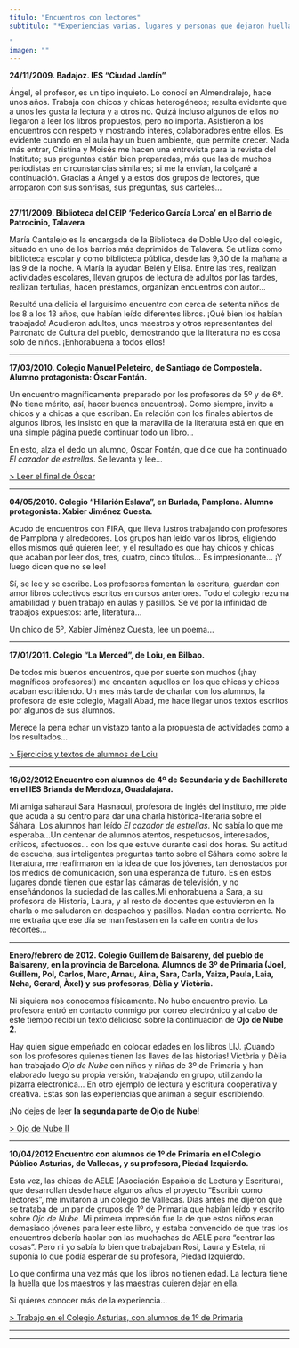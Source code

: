 ```yaml
---
titulo: "Encuentros con lectores"
subtitulo: "*Experiencias varias, lugares y personas que dejaron huella... (Ha habido muchos, pero comenzaré esta narración a partir de 2009.)*"
imagen: ""
---
```

 **24/11/2009. Badajoz. IES “Ciudad Jardín”**

Ángel, el profesor, es un tipo inquieto. Lo conocí en Almendralejo, hace unos años. Trabaja con chicos y chicas heterogéneos; resulta evidente que a unos les gusta la lectura y a otros no. Quizá incluso algunos de ellos no llegaron a leer los libros propuestos, pero no importa. Asistieron a los encuentros con respeto y mostrando interés, colaboradores entre ellos. Es evidente cuando en el aula hay un buen ambiente, que permite crecer. Nada más entrar, Cristina y Moisés me hacen una entrevista para la revista del Instituto; sus preguntas están bien preparadas, más que las de muchos periodistas en circunstancias similares; si me la envían, la colgaré a continuación. Gracias a Ángel y a estos dos grupos de lectores, que arroparon con sus sonrisas, sus preguntas, sus carteles…

* * *

**27/11/2009. Biblioteca del CEIP ‘Federico García Lorca’ en el Barrio de Patrocinio, Talavera**

María Cantalejo es la encargada de la Biblioteca de Doble Uso del colegio, situado en uno de los barrios más deprimidos de Talavera. Se utiliza como biblioteca escolar y como biblioteca pública, desde las 9,30 de la mañana a las 9 de la noche. A María la ayudan Belén y Elisa. Entre las tres, realizan actividades escolares, llevan grupos de lectura de adultos por las tardes, realizan tertulias, hacen préstamos, organizan encuentros con autor…

Resultó una delicia el larguísimo encuentro con cerca de setenta niños de los 8 a los 13 años, que habían leído diferentes libros. ¡Qué bien los habían trabajado! Acudieron adultos, unos maestros y otros representantes del Patronato de Cultura del pueblo, demostrando que la literatura no es cosa solo de niños. ¡Enhorabuena a todos ellos!

* * *

**17/03/2010. Colegio Manuel Peleteiro, de Santiago de Compostela. Alumno protagonista: Óscar Fontán.**

Un encuentro magníficamente preparado por los profesores de 5º y de 6º. (No tiene mérito, así, hacer buenos encuentros). Como siempre, invito a chicos y a chicas a que escriban. En relación con los finales abiertos de algunos libros, les insisto en que la maravilla de la literatura está en que en una simple página puede continuar todo un libro…

En esto, alza el dedo un alumno, Óscar Fontán, que dice que ha continuado _El cazador de estrellas_. Se levanta y lee…

[> Leer el final de Óscar](/ver/encuentros/final-cazador-oscar)

* * *

**04/05/2010. Colegio “Hilarión Eslava”, en Burlada, Pamplona. Alumno protagonista: Xabier Jiménez Cuesta.**

Acudo de encuentros con FIRA, que lleva lustros trabajando con profesores de Pamplona y alrededores. Los grupos han leído varios libros, eligiendo ellos mismos qué quieren leer, y el resultado es que hay chicos y chicas que acaban por leer dos, tres, cuatro, cinco títulos… Es impresionante… ¡Y luego dicen que no se lee!

Sí, se lee y se escribe. Los profesores fomentan la escritura, guardan con amor libros colectivos escritos en cursos anteriores. Todo el colegio rezuma amabilidad y buen trabajo en aulas y pasillos. Se ve por la infinidad de trabajos expuestos: arte, literatura…

Un chico de 5º, Xabier Jiménez Cuesta, lee un poema…

* * *

**17/01/2011. Colegio “La Merced”, de Loiu, en Bilbao.**

De todos mis buenos encuentros, que por suerte son muchos (¡hay magníficos profesores!) me encantan aquellos en los que chicas y chicos acaban escribiendo. Un mes más tarde de charlar con los alumnos, la profesora de este colegio, Magali Abad, me hace llegar unos textos escritos por algunos de sus alumnos.

Merece la pena echar un vistazo tanto a la propuesta de actividades como a los resultados…

[> Ejercicios y textos de alumnos de Loiu](/ver/encuentros/alumnosloiu)

* * *

**16/02/2012 Encuentro con alumnos de 4º de Secundaria y de Bachillerato en el IES Brianda de Mendoza, Guadalajara.**

Mi amiga saharaui Sara Hasnaoui, profesora de inglés del instituto, me pide que acuda a su centro para dar una charla histórica-literaria sobre el Sáhara. Los alumnos han leído _El cazador de estrellas_. No sabía lo que me esperaba…Un centenar de alumnos atentos, respetuosos, interesados, críticos, afectuosos… con los que estuve durante casi dos horas. Su actitud de escucha, sus inteligentes preguntas tanto sobre el Sáhara como sobre la literatura, me reafirmaron en la idea de que los jóvenes, tan denostados por los medios de comunicación, son una esperanza de futuro. Es en estos lugares donde tienen que estar las cámaras de televisión, y no enseñándonos la suciedad de las calles.Mi enhorabuena a Sara, a su profesora de Historia, Laura, y al resto de docentes que estuvieron en la charla o me saludaron en despachos y pasillos. Nadan contra corriente. No me extraña que ese día se manifestasen en la calle en contra de los recortes…

* * *

**Enero/febrero de 2012. Colegio Guillem de Balsareny, del pueblo de Balsareny, en la provincia de Barcelona. Alumnos de 3º de Primaria (Joel, Guillem, Pol, Carlos, Marc, Arnau, Aina, Sara, Carla, Yaiza, Paula, Laia, Neha, Gerard, Àxel) y sus profesoras, Dèlia y Victòria.**

Ni siquiera nos conocemos físicamente. No hubo encuentro previo. La profesora entró en contacto conmigo por correo electrónico y al cabo de este tiempo recibí un texto delicioso sobre la continuación de **Ojo de Nube 2**.

Hay quien sigue empeñado en colocar edades en los libros LIJ. ¡Cuando son los profesores quienes tienen las llaves de las historias! Victòria y Dèlia han trabajado _Ojo de Nube_ con niños y niñas de 3º de Primaria y han elaborado luego su propia versión, trabajando en grupo, utilizando la pizarra electrónica… En otro ejemplo de lectura y escritura cooperativa y creativa. Estas son las experiencias que animan a seguir escribiendo.

¡No dejes de leer **la segunda parte de Ojo de Nube**!

[> Ojo de Nube II](/ver/encuentros/ojodenube2)

* * *

**10/04/2012 Encuentro con alumnos de 1º de Primaria en el Colegio Público Asturias, de Vallecas, y su profesora, Piedad Izquierdo.**

Esta vez, las chicas de AELE (Asociación Española de Lectura y Escritura), que desarrollan desde hace algunos años el proyecto “Escribir como lectores”, me invitaron a un colegio de Vallecas. Días antes me dijeron que se trataba de un par de grupos de 1º de Primaria que habían leído y escrito sobre _Ojo de Nube_. Mi primera impresión fue la de que estos niños eran demasiado jóvenes para leer este libro, y estaba convencido de que tras los encuentros debería hablar con las muchachas de AELE para “centrar las cosas”. Pero ni yo sabía lo bien que trabajaban Rosi, Laura y Estela, ni suponía lo que podía esperar de su profesora, Piedad Izquierdo.

Lo que confirma una vez más que los libros no tienen edad. La lectura tiene la huella que los maestros y las maestras quieren dejar en ella.

Si quieres conocer más de la experiencia…

[> Trabajo en el Colegio Asturias, con alumnos de 1º de Primaria](/ver/encuentros/colegioasturias)

* * *

* * *

